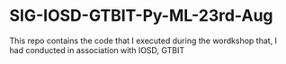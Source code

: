 # SIG-IOSD-GTBIT-Py-ML-23rd-Aug
This repo contains the code that I executed during the wordkshop that, I had conducted in association with IOSD, GTBIT
